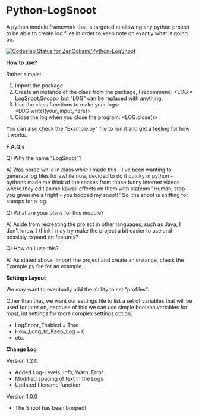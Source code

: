 # Python-LogSnoot
A python module framework that is targeted at allowing any python project to be able to create log files in order to keep note on exactly what is going on.

[ ![Codeship Status for ZenOokami/Python-LogSnoot](https://app.codeship.com/projects/bd828c50-bbe0-0134-cf62-4683eea0ea95/status?branch=master)](https://app.codeship.com/projects/195766)

**How to use?**

Rather simple:

1. Import the package
2. Create an instance of the class from the package, I recommend: <LOG = LogSnoot.Snoop> but "LOG" can be replaced with
anything.
3. Use the class functions to make your logs: <LOG.writeI(your_input_here)>
4. Close the log when you close the program: <LOG.close()>

You can also check the "Example.py" file to run it and get a feeling for how it works.


**F.A.Q.s**

Q) Why the name "LogSnoot"?

A) Was bored while in class while I made this - I've been wanting to generate log files for awhile now,
decided to do it quicky in python - pythons made me think of the snakes from those funny internet videos where
they edit anime kawaii effects on them with statems "Human, stop - you given me a fright - you booped my snoot!" So,
the snoot is sniffing for snoops for a log.


Q) What are your plans for this module?

A) Aside from recreating the project in other languages, such as Java, I don't know. I think I may try make the project
a bit easier to use and possibly expand on features?


Q) How do I use this?

A) As stated above, Import the project and create an instance, check the Example.py file for an example.


**Settings Layout**

We may want to eventually add the ability to set "profiles".

Other than that, we want our settings file to list a set of variables that will be used for later on, because of this
we can use simple boolean variables for most, int settings for more complex settings option.

+ LogSnoot_Enabled = True
+ How_Long_to_Keep_Log = 0
+ etc.


**Change Log**

Version 1.2.0

+ Added Log-Levels: Info, Warn, Error
+ Modified spacing of text in the Logs
+ Updated filename function

Version 1.0.0

+ The Snoot has been booped!

